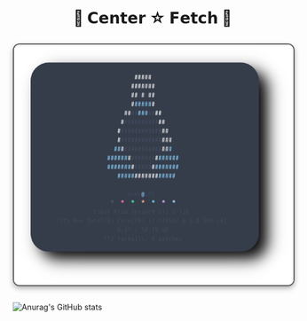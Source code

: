 <div align="center">   <h1>🐧 <strong>𝗖𝗲𝗻𝘁𝗲𝗿 ☆ 𝗙𝗲𝘁𝗰𝗵</strong> 🐧</h1> </div>  
<div align="center">  
<img src="fetch1.png" alt="Fetch Preview" width="800" style="display: block; margin: 29px auto; border: 2px solid #555; border-radius: 12px; box-shadow: 0 4px 10px rgba(0, 0, 0, 0.3);"> </div> 


![Anurag's GitHub stats](https://github-readme-stats.vercel.app/api?username=user7210unix&show_icons=true&theme=radical)
